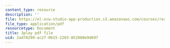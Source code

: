 ```yaml
---
content_type: resource
description: ''
file: https://ol-ocw-studio-app-production.s3.amazonaws.com/courses/res-6-008-digital-signal-processing-spring-2011/2ad78299ac2f06152203852880e9d697_SMnPZzlgtXU.pdf
file_type: application/pdf
resourcetype: Document
title: 3play pdf file
uid: 2ad78299-ac2f-0615-2203-852880e9d697
---
```


